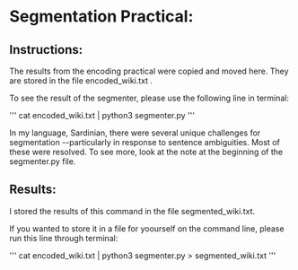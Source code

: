 # Segmentation Practical:

## Instructions:

The results from the encoding practical were copied and moved here. They are stored in the file encoded\_wiki.txt .

To see the result of the segmenter, please use the following line in terminal:

'''
cat encoded_wiki.txt | python3 segmenter.py
'''

In my language, Sardinian, there were several unique challenges for segmentation --particularly in response to sentence ambiguities. Most of these were resolved. To see more, look at the note at the beginning of the segmenter.py file.

## Results:
I stored the results of this command in the file segmented\_wiki.txt.

If you wanted to store it in a file for yoourself on the command line, please run this line through terminal:

'''
cat encoded\_wiki.txt | python3 segmenter.py > segmented\_wiki.txt
'''

